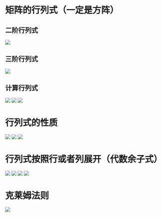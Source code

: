 # 矩阵的行列式（一定是方阵）
## 二阶行列式
![](./img/1.2_1.png)

## 三阶行列式
![](./img/1.2_2.png)

## 计算行列式
![](./img/1.2_3.png)
![](./img/1.2_4.png)
![](./img/1.2_5.png)

# 行列式的性质
![](./img/1.2_6.png)
![](./img/1.2_7.png)
![](./img/1.2_8.png)

# 行列式按照行或者列展开（代数余子式）
![](./img/1.2_9.png)
![](./img/1.2_10.png)
![](./img/1.2_11.png)
![](./img/1.2_12.png)

# 克莱姆法则
![](./img/1.2_13.png)
